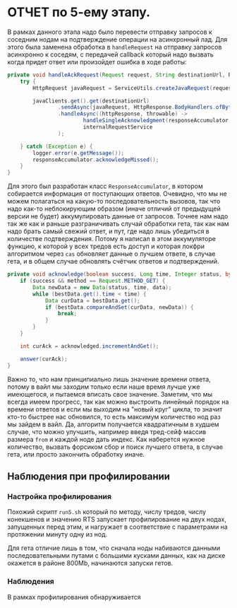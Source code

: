 # ОТЧЕТ по 5-ему этапу.

В рамках данного этапа надо было перевести отправку запросов к соседним нодам
на подтверждение операции на асинхронный лад. Для этого была заменена обработка
в `handleRequest` на отправку запросов асинхронно к соседям, с передачей callback
который надо вызвать когда придет ответ или произойдет ошибка в ходе работы:

```java
private void handleAckRequest(Request request, String destinationUrl, ResponseAccumulator responseAccumulator) {
    try {
        HttpRequest javaRequest = ServiceUtils.createJavaRequest(request, destinationUrl);

        javaClients.get().get(destinationUrl)
                .sendAsync(javaRequest, HttpResponse.BodyHandlers.ofByteArray())
                .handleAsync((httpResponse, throwable) ->
                        handleSingleAcknowledgment(responseAccumulator, httpResponse, throwable),
                        internalRequestService
                );

    } catch (Exception e) {
        logger.error(e.getMessage());
        responseAccumulator.acknowledgeMissed();
    }
}
```

Для этого был разработан класс `ResponseAccumulator`, в котором собирается информация от поступающих
ответов. Очевидно, что мы не можем полагаться на какую-то последовательность вызовов,
так что надо как-то неблокирующим образом (иначе отличий от предыдущей версии не будет)
аккумулировать данные от запросов. Точнее нам надо так же как и раньше разграничивать
случай обработки гета, так как нам надо брать самый свежий ответ, и пут, где надо лишь
убедиться в количестве подтверждения. Потому я написал в этом аккумуляторе функцию, к которой у всех тредов есть доступ 
и которая локфри алгоритмом через `cas` обновляет данные о лучшем ответе, в случае гета, и в общем случае 
обновлять счётчик ответов и подтверждений.

```java
private void acknowledge(boolean success, Long time, Integer status, byte[] data) {
    if (success && method == Request.METHOD_GET) {
        Data newData = new Data(status, time, data);
        while (bestData.get().time < time) {
            Data curData = bestData.get();
            if (bestData.compareAndSet(curData, newData)) {
                break;
            }
        }
    }

    int curAck = acknowledged.incrementAndGet();

    answer(curAck);
}
```

Важно то, что нам принципиально лишь значение времени ответа, потому в вайл мы заходим только
если наше время лучше уже имеющегося, и пытаемся вписать свое значение. Заметим, что
мы всегда имеем прогресс, так как можно выстроить линейный порядок на времени ответов и если мы
выходим на "новый круг" цикла, то значит кто-то быстрее нас обновился, то есть максимум
количество нод раз мы зайдем в вайл. Да, алгоритм получается квадратичным в худшем случае, что
можно улучшить, например введя тред-сейф массив размера `from` и каждой ноде дать индекс.
Как наберется нужное количество, вызвать форсиком сбор и поиск лучшего ответа, в случае гета, или
просто закончить обработку иначе.

## Наблюдения при профилировании

### Настройка профилирования
Похожий скрипт `run5.sh` который по методу, числу тредов, числу конекшенов и значению RTS запускает
профилирование на двух нодах, запущенных перед этим, и нагружает в соответствие с параметрами
на протяжении минуту одну из нод.

Для гета отличие лишь в том, что сначала ноды набиваются данными последовательными путами
с большими кусками данных, как на диске окажется в районе 800Mb, начинаются запуски гетов.

### Наблюдения
В рамках профилирования обнаруживается 